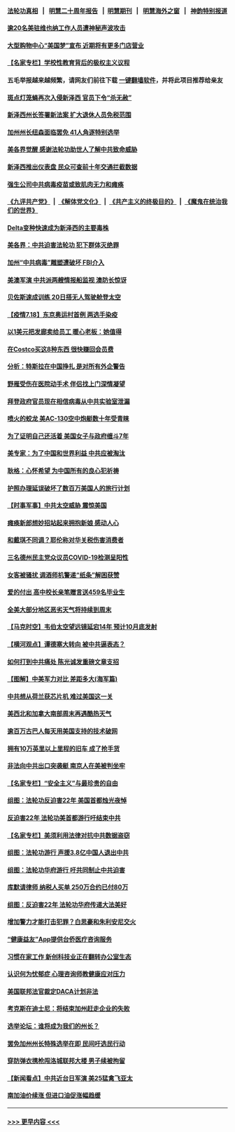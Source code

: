 #### [法轮功真相](https://github.com/gfw-breaker/truth/blob/master/README.md?t=0) &nbsp;&nbsp;|&nbsp;&nbsp; [明慧二十周年报告](https://github.com/gfw-breaker/mh-reports/blob/master/README.md?t=0) &nbsp;&nbsp;|&nbsp;&nbsp;[明慧期刊](https://github.com/gfw-breaker/mh-qikan) &nbsp;&nbsp;|&nbsp;&nbsp; [明慧海外之窗](https://github.com/gfw-breaker/mh-news/blob/master/README.md?t=0) &nbsp;&nbsp;|&nbsp;&nbsp; [神韵特别报道](https://github.com/gfw-breaker/mh-news/blob/master/shenyun.md?t=0)
#### [逾20名美驻维也纳工作人员遭神秘声波攻击](../pages/nsc412/n13097477.md?t=07190601) 
#### [大型购物中心“美国梦”宣布 近期将有更多门店营业](../pages/nsc412/n13097638.md?t=07190601) 
#### [【名家专栏】学校性教育背后的极权主义议程](../pages/nsc412/n13095647.md?t=07190601) 
#### 五毛举报越来越频繁，请网友们前往下载 [一键翻墙软件](https://github.com/gfw-breaker/ssr-accounts)，并将此项目推荐给亲友
#### [斑点灯笼蝇再次入侵新泽西 官员下令“杀无赦”](../pages/nsc412/n13097629.md?t=07190601) 
#### [新泽西州长签署新法案 扩大退休人员免税范围](../pages/nsc412/n13097612.md?t=07190601) 
#### [加州州长纽森面临罢免 41人角逐特别选举](../pages/nsc412/n13097411.md?t=07190601) 
#### [美各界觉醒 感谢法轮功助世人了解中共致命威胁](../pages/nsc412/n13097438.md?t=07190601) 
#### [新泽西推出仪表盘 民众可查前十年交通拦截数据](../pages/nsc412/n13097568.md?t=07190601) 
#### [强生公司中共病毒疫苗或致肌肉无力和瘫痪](../pages/nsc412/n13097529.md?t=07190601) 
#### [《九评共产党》](https://github.com/begood0513/9ping.md/blob/master/README.md) &nbsp;|&nbsp; [《解体党文化》](../../../../jtdwh.md/blob/master/README.md)  &nbsp;|&nbsp; [《共产主义的终极目的》](../../../../gczydzjmd.md/blob/master/README.md) &nbsp;|&nbsp; [《魔鬼在统治我们的世界》](../../../../mgztzwmdsj.md/blob/master/README.md) 
#### [Delta变种快速成为新泽西的主要毒株](../pages/nsc412/n13097497.md?t=07190601) 
#### [美各界：中共迫害法轮功 犯下群体灭绝罪](../pages/nsc412/n13097361.md?t=07190601) 
#### [加州“中共病毒”雕塑遭破坏 FBI介入](../pages/nsc412/n13097109.md?t=07190601) 
#### [美澳军演 中共派两艘情报船监视 澳防长惊讶](../pages/nsc412/n13097237.md?t=07190601) 
#### [贝佐斯速成训练 20日搭无人驾驶舱登太空](../pages/nsc412/n13097128.md?t=07190601) 
#### [【疫情7.18】东京奥运村首例 两选手染疫](../pages/nsc412/n13096752.md?t=07190601) 
#### [以1美元把发廊卖给员工 暖心老板：她值得](../pages/nsc412/n13096682.md?t=07190601) 
#### [在Costco买这8种东西 很快赚回会员费](../pages/nsc412/n13089640.md?t=07190601) 
#### [分析：特斯拉在中国挣扎 是对所有外企警告](../pages/nsc412/n13084978.md?t=07190601) 
#### [野雁受伤在医院动手术 伴侣找上门深情凝望](../pages/nsc412/n13096604.md?t=07190601) 
#### [拜登政府官员现在相信病毒从中共实验室泄漏](../pages/nsc412/n13096316.md?t=07190601) 
#### [喷火的蛟龙 美AC-130空中炮艇数十年受青睐](../pages/nsc412/n13085066.md?t=07190601) 
#### [为了证明自己还活着 美国女子与政府缠斗7年](../pages/nsc412/n13096480.md?t=07190601) 
#### [美专家：为了中国和世界利益 中共应被淘汰](../pages/nsc412/n13082858.md?t=07190601) 
#### [耿格：心怀希望 为中国所有的良心犯祈祷](../pages/nsc412/n13096417.md?t=07190601) 
#### [护照办理延误破坏了数百万美国人的旅行计划](../pages/nsc412/n13096168.md?t=07190601) 
#### [【时事军事】中共太空威胁 震惊美国](../pages/nsc412/n13094978.md?t=07190601) 
#### [瘫痪新郎想妙招站起来拥抱新娘 感动人心](../pages/nsc412/n13095565.md?t=07190601) 
#### [和戴琪不同调？耶伦称对华关税伤害消费者](../pages/nsc412/n13096051.md?t=07190601) 
#### [三名德州民主党众议员COVID-19检测呈阳性](../pages/nsc412/n13095996.md?t=07190601) 
#### [女客被骚扰 调酒师机警递“纸条”解困获赞](../pages/nsc412/n13095326.md?t=07190601) 
#### [爱的付出 高中校长亲笔赠言送459名毕业生](../pages/nsc412/n13095296.md?t=07190601) 
#### [全美大部分地区恶劣天气将持续到周末](../pages/nsc412/n13096155.md?t=07190601) 
#### [【马克时空】韦伯太空望远镜延宕14年 预计10月底发射](../pages/nsc412/n13095512.md?t=07190601) 
#### [【横河观点】谭德塞大转向 被中共逼表态？](../pages/nsc412/n13096096.md?t=07190601) 
#### [如何打到中共痛处 陈光诚发重磅文章支招](../pages/nsc412/n13096014.md?t=07190601) 
#### [【图解】中美军力对比 差距多大(海军篇)](../pages/nsc412/n13091904.md?t=07190601) 
#### [中共想从荷兰获芯片机 难过美国这一关](../pages/nsc412/n13095864.md?t=07190601) 
#### [美西北和加拿大南部周末再遇酷热天气](../pages/nsc412/n13094554.md?t=07190601) 
#### [逾百万古巴人每天用美国支持的技术破网](../pages/nsc412/n13095873.md?t=07190601) 
#### [拥有10万英里以上里程的旧车 成了抢手货](../pages/nsc412/n13095786.md?t=07190601) 
#### [非法向中共出口突袭艇 南京人在美被判坐牢](../pages/nsc412/n13095544.md?t=07190601) 
#### [【名家专栏】“安全主义”与最珍贵的自由](../pages/nsc412/n13090895.md?t=07190601) 
#### [组图：法轮功反迫害22年 美国首都烛光夜悼](../pages/nsc412/n13094603.md?t=07190601) 
#### [反迫害22年 法轮功美首都游行吁结束中共](../pages/nsc412/n13094283.md?t=07190601) 
#### [【名家专栏】美须利用法律对抗中共数据盗窃](../pages/nsc412/n13090954.md?t=07190601) 
#### [组图：法轮功游行 声援3.8亿中国人退出中共](../pages/nsc412/n13095192.md?t=07190601) 
#### [组图：法轮功华府游行 吁共同制止中共迫害](../pages/nsc412/n13095049.md?t=07190601) 
#### [库默请律师 纳税人买单 250万合约已付80万](../pages/nsc412/n13094849.md?t=07190601) 
#### [组图：反迫害22年 法轮功华府传递大法美好](../pages/nsc412/n13094625.md?t=07190601) 
#### [增加警力才能打击犯罪？白思豪和朱利安尼交火](../pages/nsc412/n13094837.md?t=07190601) 
#### [“健康益友”App提供台侨医疗咨询服务](../pages/nsc412/n13094852.md?t=07190601) 
#### [习惯在家工作 新创科技业正在翻转办公室生态](../pages/nsc412/n13094857.md?t=07190601) 
#### [认识何为忧郁症 心理咨询师教健康应对压力](../pages/nsc412/n13094861.md?t=07190601) 
#### [美国联邦法官裁定DACA计划非法](../pages/nsc412/n13094889.md?t=07190601) 
#### [考克斯在迪士尼：将结束加州赶走企业的失败](../pages/nsc412/n13094701.md?t=07190601) 
#### [选举论坛：谁将成为我们的州长？](../pages/nsc412/n13094684.md?t=07190601) 
#### [罢免加州州长特殊选举在即 民间吁选民行动](../pages/nsc412/n13094649.md?t=07190601) 
#### [穿防弹衣携枪闯洛城联邦大楼 男子续被拘留](../pages/nsc412/n13094644.md?t=07190601) 
#### [【新闻看点】中共近台日军演 美25猛禽飞亚太](../pages/nsc412/n13094168.md?t=07190601) 
#### [南加油价续涨 但进口油促涨幅趋缓](../pages/nsc412/n13094624.md?t=07190601) 

----
#### [ >>> 更早内容 <<< ](../indexes/nsc412-earlier.md)
